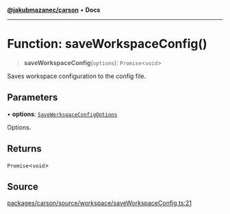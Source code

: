 [**@jakubmazanec/carson**](../README.md) • **Docs**

---

# Function: saveWorkspaceConfig()

> **saveWorkspaceConfig**(`options`): `Promise`\<`void`\>

Saves workspace configuration to the config file.

## Parameters

• **options**: [`SaveWorkspaceConfigOptions`](../type-aliases/SaveWorkspaceConfigOptions.md)

Options.

## Returns

`Promise`\<`void`\>

## Source

[packages/carson/source/workspace/saveWorkspaceConfig.ts:21](https://github.com/jakubmazanec/js-tools/blob/7be96c9bc335915647cfe729050b17fe2580309a/packages/carson/source/workspace/saveWorkspaceConfig.ts#L21)
